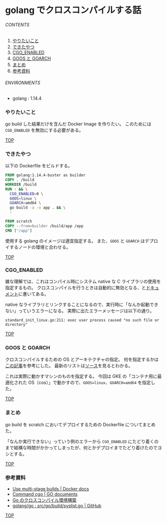 # golang でクロスコンパイルする話
<a id="top"></a>

###### CONTENTS

1. [やりたいこと](#purpose)
1. [できたやつ](#outcome)
1. [CGO_ENABLED](#cgo_enabled)
1. [GOOS と GOARCH](#goos_goarch)
1. [まとめ](#postscript)
1. [参考資料](#reference)


###### ENVIRONMENTS

- golang : 1.14.4


<a id="purpose"></a>
### やりたいこと

go build した結果だけを含んだ Docker Image を作りたい。
このためには `CGO_ENABLED` を無効にする必要がある。


[TOP](#top)
<a id="define-proto"></a>
### できたやつ

以下の Dockerfile をビルドする。

```Dockerfile
FROM golang:1.14.4-buster as builder
COPY . /build
WORKDIR /build
RUN : && \
  CGO_ENABLED=0 \
  GOOS=linux \
  GOARCH=amd64 \
  go build -a -o app . && \
  :

FROM scratch
COPY --from=builder /build/app /app
CMD ["/app"]
```

使用する golang のイメージは適宜指定する。
また、`GOOS` と `GOARCH` はデプロイするノードの環境と合わせる。


[TOP](#top)
<a id="cgo_enabled"></a>
### CGO_ENABLED

雑な理解では、これはコンパイル時にシステム native な C ライブラリの使用を指定するもの。
クロスコンパイルを行うときは自動的に無効となる、と[ドキュメント](https://golang.org/cmd/cgo/)に書いてある。

native なライブラリとリンクすることになるので、実行時に「なんか起動できない」っていうエラーになる。
実際に出たエラーメッセージは以下の通り。

```text
standard_init_linux.go:211: exec user process caused "no such file or directory"
```


[TOP](#top)
<a id="goos_goarch"></a>
### GOOS と GOARCH

クロスコンパイルするための OS とアーキテクチャの指定。
何を指定するかは[この記事](https://qiita.com/Jxck_/items/02185f51162e92759ebe)を参考にした。
最新のリストは[ソース](https://github.com/golang/go/blob/master/src/go/build/syslist.go)を見るとわかる。

これは実際に動かすマシンのものを指定する。
今回は GKE の「コンテナ用に最適化された OS（cos）」で動かすので、`GOOS=linux`、`GOARCH=amd64` を指定した。


[TOP](#top)
<a id="postscript"></a>
### まとめ

go build を scratch においてデプロイするための Dockerfile についてまとめた。

「なんか実行できない」っていう例のエラーから `CGO_ENABLED` にたどり着くのまで結構な時間がかかってしまったが、何とかデプロイまでたどり着けたのでヨシとする。


[TOP](#top)
<a id="reference"></a>
### 参考資料

- [Use multi-stage builds | Docker docs](https://docs.docker.com/develop/develop-images/multistage-build/)
- [Command cgo | GO documents](https://golang.org/cmd/cgo/)
- [Go のクロスコンパイル環境構築](https://qiita.com/Jxck_/items/02185f51162e92759ebe)
- [golang/go : src/go/build/syslist.go | GitHub](https://github.com/golang/go/blob/master/src/go/build/syslist.go)


[TOP](#top)
